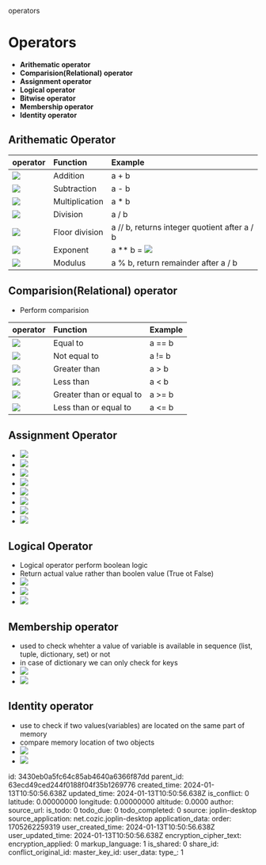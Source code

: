 operators

  
  
# Operators
  
  
+ **Arithematic operator**
+ **Comparision(Relational) operator**
+ **Assignment operator**
+ **Logical operator**
+ **Bitwise operator**
+ **Membership operator**
+ **Identity operator**
  
## Arithematic Operator
  
|operator|Function|Example|
|:---|:---|:---|
|<img src="https://latex.codecogs.com/gif.latex?+"/>|Addition|a + b|
|<img src="https://latex.codecogs.com/gif.latex?-"/>|Subtraction|a - b|
|<img src="https://latex.codecogs.com/gif.latex?*"/>|Multiplication|a * b|
|<img src="https://latex.codecogs.com/gif.latex?&#x2F;"/>|Division|a / b|
|<img src="https://latex.codecogs.com/gif.latex?&#x2F;&#x2F;"/>|Floor division|a // b, returns integer quotient after a / b|
|<img src="https://latex.codecogs.com/gif.latex?**"/>|Exponent|a ** b = <img src="https://latex.codecogs.com/gif.latex?a^b"/>|
|<img src="https://latex.codecogs.com/gif.latex?&#x5C;%"/>|Modulus|a %  b, return remainder after a / b|
  
## Comparision(Relational) operator
  
  
+ Perform comparision
  
|operator|Function|Example|
|:---|:---|:---|
| <img src="https://latex.codecogs.com/gif.latex?=="/>  | Equal to | a == b|
| <img src="https://latex.codecogs.com/gif.latex?!="/>  | Not equal to| a != b|
| <img src="https://latex.codecogs.com/gif.latex?&gt;"/> | Greater than| a > b|
| <img src="https://latex.codecogs.com/gif.latex?&lt;"/> | Less than| a < b|
| <img src="https://latex.codecogs.com/gif.latex?&gt;="/>  | Greater than or equal to| a >= b|
| <img src="https://latex.codecogs.com/gif.latex?&lt;="/>  | Less than or equal to| a <= b|
  
## Assignment Operator
  
  
+ <img src="https://latex.codecogs.com/gif.latex?="/>
+ <img src="https://latex.codecogs.com/gif.latex?+="/>
+ <img src="https://latex.codecogs.com/gif.latex?-="/>
+ <img src="https://latex.codecogs.com/gif.latex?*="/>
+ <img src="https://latex.codecogs.com/gif.latex?&#x2F;="/>
+ <img src="https://latex.codecogs.com/gif.latex?**="/>
+ <img src="https://latex.codecogs.com/gif.latex?&#x2F;&#x2F;="/>
+ <img src="https://latex.codecogs.com/gif.latex?&#x5C;%="/>
  
## Logical Operator
  
  
+ Logical operator perform boolean logic
+ Return actual value rather than boolen value (True ot False)
+ <img src="https://latex.codecogs.com/gif.latex?and"/>
+ <img src="https://latex.codecogs.com/gif.latex?or"/>
+ <img src="https://latex.codecogs.com/gif.latex?not"/>
  
## Membership operator
  
  
+ used to check whehter a value of variable is available in sequence (list, tuple, dictionary, set) or not
+ in case of dictionary we can only check for keys
+ <img src="https://latex.codecogs.com/gif.latex?in"/>
+ <img src="https://latex.codecogs.com/gif.latex?not&#x5C;%20in"/>
  
## Identity operator
  
  
+ use to check if two values(variables) are located on the same part of memory
+ compare memory location of two objects
+ <img src="https://latex.codecogs.com/gif.latex?is"/>
+ <img src="https://latex.codecogs.com/gif.latex?is&#x5C;%20not"/>
  

id: 3430eb0a5fc64c85ab4640a6366f87dd
parent_id: 63ecd49ced244f0188f04f35b1269776
created_time: 2024-01-13T10:50:56.638Z
updated_time: 2024-01-13T10:50:56.638Z
is_conflict: 0
latitude: 0.00000000
longitude: 0.00000000
altitude: 0.0000
author: 
source_url: 
is_todo: 0
todo_due: 0
todo_completed: 0
source: joplin-desktop
source_application: net.cozic.joplin-desktop
application_data: 
order: 1705262259319
user_created_time: 2024-01-13T10:50:56.638Z
user_updated_time: 2024-01-13T10:50:56.638Z
encryption_cipher_text: 
encryption_applied: 0
markup_language: 1
is_shared: 0
share_id: 
conflict_original_id: 
master_key_id: 
user_data: 
type_: 1